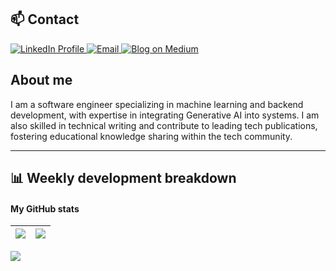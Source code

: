 ## 📫 Contact

<p>
  <a href="https://www.linkedin.com/in/hrosch/">
    <img src="https://img.shields.io/badge/LinkedIn-0077B5?style=for-the-badge&logo=linkedin&logoColor=white" alt="LinkedIn Profile">
  </a>
  <a href="mailto:hgroscha@yahoo.com">
    <img src="https://img.shields.io/badge/Email-D14836?style=for-the-badge&logo=gmail&logoColor=white" alt="Email">
  </a>
  <a href="https://hrosch.medium.com">
    <img src="https://img.shields.io/badge/Medium-12100E?style=for-the-badge&logo=medium&logoColor=white" alt="Blog on Medium">
  </a>
</p>

## About me
I am a software engineer specializing in machine learning and backend development, with expertise in integrating Generative AI into systems. I am also skilled in technical writing and contribute to leading tech publications, fostering educational knowledge sharing within the tech community.

---

## 📊 Weekly development breakdown
<!--START_SECTION:waka-->
<!--END_SECTION:waka-->

#### My GitHub stats

| <img align="center" src="https://github-readme-stats.vercel.app/api?username=gutyoh&show_icons=true&hide_border=true" /> | <img align="center" src="https://github-readme-streak-stats.herokuapp.com?user=gutyoh&hide_border=true&date_format=M%20j%5B%2C%20Y%5D&ring=7EDDCF&fire=7EDDCF" /> |
| ------------------------------------------------------------ | ------------------------------------------------------------ |

![](https://komarev.com/ghpvc/?username=gutyoh&color=brightgreen)
